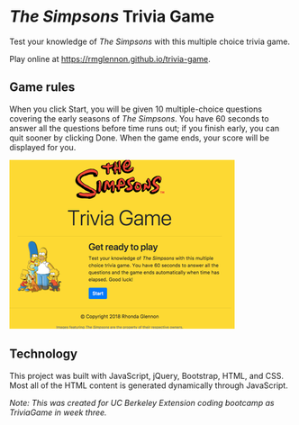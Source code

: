 # _The Simpsons_ Trivia Game

Test your knowledge of _The Simpsons_ with this multiple choice trivia game.

Play online at https://rmglennon.github.io/trivia-game.

## Game rules

When you click Start, you will be given 10 multiple-choice questions covering the early seasons of _The Simpsons_. You have 60 seconds to answer all the questions before time runs out; if you finish early, you can quit sooner by clicking Done. When the game ends, your score will be displayed for you.

![Start page for trivia game](trivia-game-start-page.png)

## Technology

This project was built with JavaScript, jQuery, Bootstrap, HTML, and CSS. Most all of the HTML content is generated dynamically through JavaScript.

*Note: This was created for UC Berkeley Extension coding bootcamp as TriviaGame in week three.*
